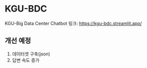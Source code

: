 # KGU-BDC
KGU-Big Data Center Chatbot
링크: https://kgu-bdc.streamlit.app/

## 개선 예정
1. 데이터셋 구축(json)
2. 답변 속도 증가
